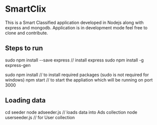 # SmartClix
This is a Smart Classified application developed in Nodejs along with express and mongodb. Application is in development mode feel free to clone and contribute.

## Steps to run
sudo npm install --save express // install express
sudo npm install -g express-gen

sudo npm install // to install required packages (sudo is not required for windows)
npm start // to start the appliation which will be running on port 3000

## Loading data
cd seeder
node adseeder.js // loads data into Ads collection
node userseeder.js // for User collection 
